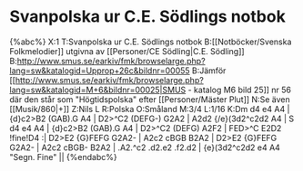 # Svanpolska ur C.E. Södlings notbok

{%abc%}
X:1
T:Svanpolska ur C.E. Södlings notbok
B:[[Notböcker/Svenska Folkmelodier]] utgivna av [[Personer/CE Södling|C.E. Södling]]
B:http://www.smus.se/earkiv/fmk/browselarge.php?lang=sw&katalogid=Upprop+26c&bildnr=00055
B:Jämför [[http://www.smus.se/earkiv/fmk/browselarge.php?lang=sw&katalogid=M+6&bildnr=00025|SMUS - katalog M6 bild 25]] nr 56 där den står som "Högtidspolska" efter [[Personer/Mäster Plut]]
N:Se även [[Musik/860|+]]
Z:Nils L
R:Polska
O:Småland
M:3/4
L:1/16
K:Dm
d4 e4 A4 | {d}c2>B2 (GAB).G A4 | D2>^C2 (DEFG-) G2A2 | A2d2 {/e}(3d2^c2d2 A4 | S
d4 e4 A4 | {d}c2>B2 (GAB).G A4 | D2>^C2 (DEFG) A2F2 | FED>^C E2D2 !fine!D4 :|
D2>E2 {G}FEFG G2A2- | A2c2 cBGB B2A2 | D2>E2 {G}FEFG G2A2- | A2c2 cBGB- B2A2 |
.A2.^c2 .d2.e2 .f2.d2 | {e}(3d2^c2d2 e4 A4 "Segn. Fine" ||
{%endabc%}
